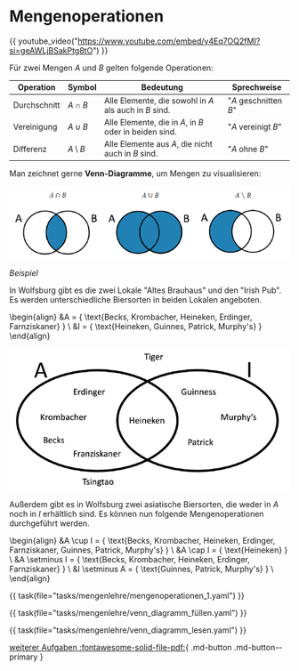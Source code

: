 # Mengenoperationen

{{ youtube_video("https://www.youtube.com/embed/y4Eq7OQ2fMI?si=geAWLjBSakPtg8tO") }}

Für zwei Mengen $A$ und $B$ gelten folgende Operationen:

| Operation    | Symbol         | Bedeutung                                              | Sprechweise           |
|--------------|----------------|--------------------------------------------------------|-----------------------|
| Durchschnitt | $A\cap B$      | Alle Elemente, die sowohl in $A$ als auch in $B$ sind. | "$A$ geschnitten $B$" |
| Vereinigung  | $A\cup B$      | Alle Elemente, die in $A$, in $B$ oder in beiden sind. | "$A$ vereinigt $B$"   |
| Differenz    | $A\setminus B$ | Alle Elemente aus $A$, die nicht auch in $B$ sind.     | "$A$ ohne $B$"        |

Man zeichnet gerne **Venn-Diagramme**, um Mengen zu visualisieren:

![Venn-Diagramm mit allen Operationen](venn_diagramm_all.png)

_Beispiel_

In Wolfsburg gibt es die zwei Lokale "Altes Brauhaus" und den "Irish Pub".
Es werden unterschiedliche Biersorten in beiden Lokalen angeboten.

\begin{align}
&A = \{ \text{Becks, Krombacher, Heineken, Erdinger, Farnziskaner} \} \\
&I = \{ \text{Heineken, Guinnes, Patrick, Murphy's} \}
\end{align}

![Venn-Diagramm mit Biersorgen](Biersorten.png)

Außerdem gibt es in Wolfsburg zwei asiatische Biersorten, die weder in $A$ noch in $I$ erhältlich sind.
Es können nun folgende Mengenoperationen durchgeführt werden.


\begin{align}
&A \cup I = \{ \text{Becks, Krombacher, Heineken, Erdinger, Farnziskaner, Guinnes, Patrick, Murphy's} \} \\
&A \cap I = \{ \text{Heineken} \} \\
&A \setminus I = \{ \text{Becks, Krombacher, Heineken, Erdinger, Farnziskaner} \} \\
&I \setminus A = \{ \text{Guinnes, Patrick, Murphy's} \} \\
\end{align}

{{ task(file="tasks/mengenlehre/mengenoperationen_1.yaml") }}

{{ task(file="tasks/mengenlehre/venn_diagramm_füllen.yaml") }}

{{ task(file="tasks/mengenlehre/venn_diagramm_lesen.yaml") }}

[weiterer Aufgaben :fontawesome-solid-file-pdf:](Aufgaben_Mengenlehre_1.pdf){ .md-button .md-button--primary }
